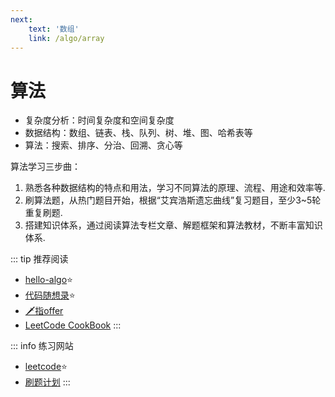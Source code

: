 ```yaml
---
next:
    text: '数组'
    link: /algo/array
---
```

# 算法

- 复杂度分析：时间复杂度和空间复杂度
- 数据结构：数组、链表、栈、队列、树、堆、图、哈希表等
- 算法：搜索、排序、分治、回溯、贪心等

算法学习三步曲：
1. 熟悉各种数据结构的特点和用法，学习不同算法的原理、流程、用途和效率等.
2. 刷算法题，从热门题目开始，根据“艾宾浩斯遗忘曲线”复习题目，至少3~5轮重复刷题.
3. 搭建知识体系，通过阅读算法专栏文章、解题框架和算法教材，不断丰富知识体系.

::: tip 推荐阅读
- [hello-algo](https://www.hello-algo.com/)⭐
- [代码随想录](https://programmercarl.com/)⭐
- [🗡指offer](https://doocs.github.io/leetcode/)
- [LeetCode CookBook](https://books.halfrost.com/leetcode/)
:::

::: info 练习网站
- [leetcode](https://leetcode.cn/)⭐
- [刷题计划](https://github.com/krahets/LeetCode-Book/blob/main/sword_for_offer/%E5%89%91%E6%8C%87%20Offer%20%E5%88%B7%E9%A2%98%E8%AE%A1%E5%88%92.md)
:::